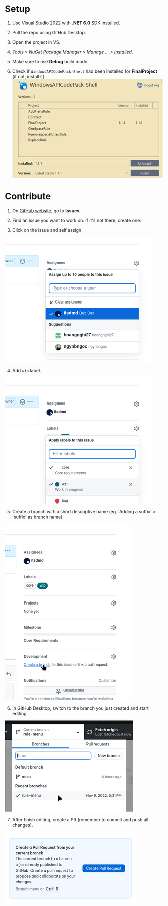 # Setup
1. Use Visual Studio 2022 with **.NET 6.0** SDK installed.

2. Pull the repo using GitHub Desktop.

3. Open the project in VS.

4. *Tools > NuGet Package Manager > Manage ... > Installed*.

5. Make sure to use **Debug** build mode.

6. Check if `WindowsAPICodePack-Shell` had been installed for **FinalProject** (if not, install it). ![](doc/res/vs-nuget.png)


# Contribute
1. On [GitHub website](https://github.com/itsdmd/CS202-Final), go to **Issues**.

2. Find an issue you want to work on. If it's not there, create one.

3. Click on the issue and self assign.

![](doc/res/gh-self-assign.png)

4. Add `wip` label.

![](doc/res/gh-wip-label.png)

5. Create a branch with a short descriptive name (eg. 'Adding a suffix' > 'suffix' as branch name).

![](doc/res/gh-create-branch.png)

6. In GitHub Desktop, switch to the branch you just created and start editing.

![](doc/res/ghd-switch-branch.png)

7. After finish editing, create a PR (remember to commit and push all changes).

![](doc/res/ghd-create-pr.png)